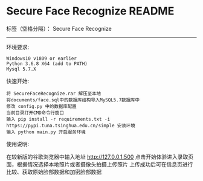 ﻿# Secure Face Recognize README

标签（空格分隔）： Secure Face Recognize

---
环境要求:
```
Windows10 v1809 or earlier
Python 3.6.8 X64 (add to PATH)
Mysql 5.7.X
```

快速开始:
```
将 SecureFaceRecognize.rar 解压至本地
将documents/face.sql中的数据库结构导入MySQL5.7数据库中
修改 config.py 中的数据库配置
当前目录打开CMD命令行窗口
输入 pip install -r requirements.txt -i https://pypi.tuna.tsinghua.edu.cn/simple 安装环境
输入 python main.py 开启服务环境
```

使用说明:

在较新版的谷歌浏览器中输入地址 http://127.0.0.1:500
点击开始体验进入录取页面，根据情况选择本地照片或者摄像头拍摄上传照片
上传成功后可在信息页进行比较、获取原始脸部数据和加密脸部数据
